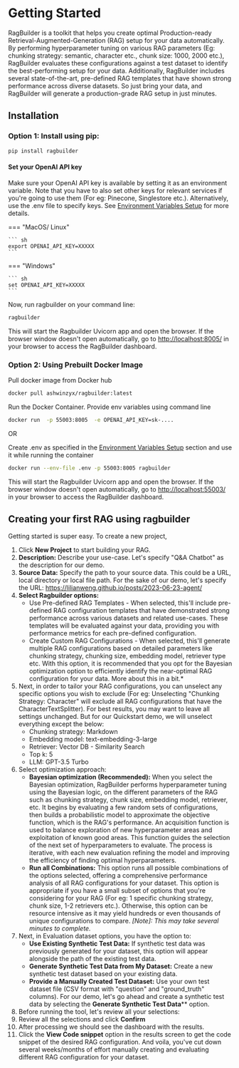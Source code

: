 # Getting Started

RagBuilder is a toolkit that helps you create optimal Production-ready Retrieval-Augmented-Generation (RAG) setup for your data automatically. By performing hyperparameter tuning on various RAG parameters (Eg: chunking strategy: semantic, character etc., chunk size: 1000, 2000 etc.), RagBuilder evaluates these configurations against a test dataset to identify the best-performing setup for your data. Additionally, RagBuilder includes several state-of-the-art, pre-defined RAG templates that have shown strong performance across diverse datasets. So just bring your data, and RagBuilder will generate a production-grade RAG setup in just minutes.

## Installation

### Option 1: Install using pip:

``` sh
pip install ragbuilder
```

#### Set your OpenAI API key

Make sure your OpenAI API key is available by setting it as an environment variable. Note that you have to also set other keys for relevant services if you're going to use them (For eg: Pinecone, Singlestore etc.). 
Alternatively, use the .env file to specify keys. See [Environment Variables Setup](env.md) for more details.

=== "MacOS/ Linux"

    ``` sh
    export OPENAI_API_KEY=XXXXX
    ```

=== "Windows"

    ``` sh
    set OPENAI_API_KEY=XXXXX
    ```

Now, run ragbuilder on your command line:

``` sh
ragbuilder
```

This will start the Ragbuilder Uvicorn app and open the browser. If the browser window doesn't open automatically, go to [http://localhost:8005/](http://localhost:8005/) in your browser to access the RagBuilder dashboard.

### Option 2: Using Prebuilt Docker Image

Pull docker image from Docker hub
``` sh
docker pull ashwinzyx/ragbuilder:latest
```

Run the Docker Container.
Provide env variables using command line
``` sh
docker run  -p 55003:8005  -e OPENAI_API_KEY=sk-....
```

OR 

Create .env as specified in the [Environment Variables Setup](env.md) section and use it while running the container
``` sh
docker run --env-file .env -p 55003:8005 ragbuilder
```

This will start the Ragbuilder Uvicorn app and open the browser. If the browser window doesn't open automatically, go to [http://localhost:55003/](http://localhost:55003/) in your browser to access the RagBuilder dashboard.

## Creating your first RAG using ragbuilder

Getting started is super easy. 
To create a new project,

1. Click **New Project** to start building your RAG.
2. **Description:** Describe your use-case. Let's specify "Q&A Chatbot" as the description for our demo.
3. **Source Data:** Specify the path to your source data. This could be a URL, local directory or local file path. For the sake of our demo, let's specify the URL: https://lilianweng.github.io/posts/2023-06-23-agent/
4. **Select Ragbuilder options:** 
   - Use Pre-defined RAG Templates - When selected, this'll include pre-defined RAG configuration templates that have demonstrated strong performance across various datasets and related use-cases. These templates will be evaluated against your data, providing you with performance metrics for each pre-defined configuration.
   - Create Custom RAG Configurations - When selected, this'll generate multiple RAG configurations based on detailed parameters like chunking strategy, chunking size, embedding model, retriever type etc. With this option, it is recommended that you opt for the Bayesian optimization option to efficiently identify the near-optimal RAG configuration for your data. More about this in a bit.*
5. Next, in order to tailor your RAG configurations, you can unselect any specific options you wish to exclude (For eg: Unselecting "Chunking Strategy: Character" will exclude all RAG configurations that have the CharacterTextSplitter). For best results, you may want to leave all settings unchanged. But for our Quickstart demo, we will unselect everything except the below:
    - Chunking strategy: Markdown
    - Embedding model: text-embedding-3-large
    - Retriever: Vector DB - Similarity Search
    - Top k: 5
    - LLM: GPT-3.5 Turbo
6. Select optimization approach:
    - __Bayesian optimization (Recommended):__ When you select the Bayesian optimization, RagBuilder performs hyperparameter tuning using the Bayesian logic, on the different parameters of the RAG such as chunking strategy, chunk size, embedding model, retriever, etc. It begins by evaluating a few random sets of configurations, then builds a probabilistic model to approximate the objective function, which is the RAG's performance. An acquisition function is used to balance exploration of new hyperparameter areas and exploitation of known good areas. This function guides the selection of the next set of hyperparameters to evaluate. The process is iterative, with each new evaluation refining the model and improving the efficiency of finding optimal hyperparameters.
    - __Run all Combinations:__ This option runs all possible combinations of the options selected, offering a comprehensive performance analysis of all RAG configurations for your dataset. This option is appropriate if you have a small subset of options that you're considering for your RAG (For eg: 1 specific chunking strategy, chunk size, 1-2 retrievers etc.). Otherwise, this option can be resource intensive as it may yield hundreds or even thousands of unique configurations to compare. *[Note]: This may take several minutes to complete.*
8. Next, in Evaluation dataset options, you have the option to:
    - **Use Existing Synthetic Test Data:** If synthetic test data was previously generated for your dataset, this option will appear alongside the path of the existing test data.
    - **Generate Synthetic Test Data from My Dataset:** Create a new synthetic test dataset based on your existing data.
    - **Provide a Manually Created Test Dataset:** Use your own test dataset file (CSV format with "question" and "ground_truth" columns).
    For our demo, let's go ahead and create a synthetic test data by selecting the **Generate Synthetic Test Data**** option.
9. Before running the tool, let's review all your selections:
10. Review all the selections and click **Confirm**
11. After processing we should see the dashboard with the results.
12. Click the **View Code snippet** option in the results screen to get the code snippet of the desired RAG configuration. And voila, you've cut down several weeks/months of effort manually creating and evaluating different RAG configuration for your dataset.
